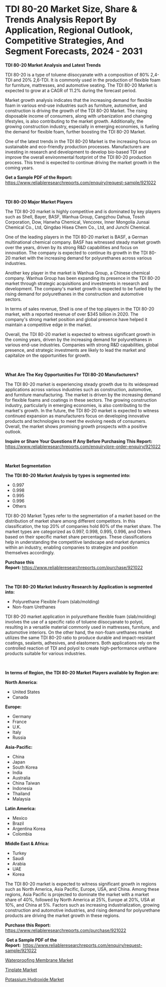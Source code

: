 <p><h1>TDI 80-20 Market Size, Share & Trends Analysis Report By Application, Regional Outlook, Competitive Strategies, And Segment Forecasts, 2024 - 2031</h1></p><p><strong>TDI 80-20 Market Analysis and Latest Trends</strong></p>
<p><p>TDI 80-20 is a type of toluene diisocyanate with a composition of 80% 2,4-TDI and 20% 2,6-TDI. It is commonly used in the production of flexible foam for furniture, mattresses, and automotive seating. The TDI 80-20 Market is expected to grow at a CAGR of 11.2% during the forecast period. </p><p>Market growth analysis indicates that the increasing demand for flexible foam in various end-use industries such as furniture, automotive, and construction is driving the growth of the TDI 80-20 Market. The rising disposable income of consumers, along with urbanization and changing lifestyles, is also contributing to the market growth. Additionally, the growing construction industry, especially in emerging economies, is fueling the demand for flexible foam, further boosting the TDI 80-20 Market.</p><p>One of the latest trends in the TDI 80-20 Market is the increasing focus on sustainable and eco-friendly production processes. Manufacturers are investing in research and development to develop bio-based TDI and improve the overall environmental footprint of the TDI 80-20 production process. This trend is expected to continue driving the market growth in the coming years.</p></p>
<p><strong>Get a Sample PDF of the Report:&nbsp;</strong> <a href="https://www.reliableresearchreports.com/enquiry/request-sample/921022">https://www.reliableresearchreports.com/enquiry/request-sample/921022</a></p>
<p>&nbsp;</p>
<p><strong>TDI 80-20 Major Market Players</strong></p>
<p><p>The TDI 80-20 market is highly competitive and is dominated by key players such as Shell, Bayer, BASF, Wanhua Group, Cangzhou Dahua, Tosoh Corporation, Dow, Hanwha Chemical, Vencorex, Inner Mongolia Junsai Chemical Co., Ltd, Qingdao Hisea Chem Co., Ltd, and Junchi Chemical. </p><p>One of the leading players in the TDI 80-20 market is BASF, a German multinational chemical company. BASF has witnessed steady market growth over the years, driven by its strong R&D capabilities and focus on innovation. The company is expected to continue its growth in the TDI 80-20 market with the increasing demand for polyurethanes across various industries.</p><p>Another key player in the market is Wanhua Group, a Chinese chemical company. Wanhua Group has been expanding its presence in the TDI 80-20 market through strategic acquisitions and investments in research and development. The company's market growth is expected to be fueled by the rising demand for polyurethanes in the construction and automotive sectors.</p><p>In terms of sales revenue, Shell is one of the top players in the TDI 80-20 market, with a reported revenue of over $345 billion in 2020. The company's strong market position and global presence have helped it maintain a competitive edge in the market.</p><p>Overall, the TDI 80-20 market is expected to witness significant growth in the coming years, driven by the increasing demand for polyurethanes in various end-use industries. Companies with strong R&D capabilities, global presence, and strategic investments are likely to lead the market and capitalize on the opportunities for growth.</p></p>
<p>&nbsp;</p>
<p><strong>What Are The Key Opportunities For TDI 80-20 Manufacturers?</strong></p>
<p><p>The TDI 80-20 market is experiencing steady growth due to its widespread applications across various industries such as construction, automotive, and furniture manufacturing. The market is driven by the increasing demand for flexible foams and coatings in these sectors. The growing construction industry, particularly in emerging economies, is also contributing to the market's growth. In the future, the TDI 80-20 market is expected to witness continued expansion as manufacturers focus on developing innovative products and technologies to meet the evolving needs of consumers. Overall, the market shows promising growth prospects with a positive outlook.</p></p>
<p><strong>Inquire or Share Your Questions If Any Before Purchasing This Report:</strong> <a href="https://www.reliableresearchreports.com/enquiry/pre-order-enquiry/921022">https://www.reliableresearchreports.com/enquiry/pre-order-enquiry/921022</a></p>
<p>&nbsp;</p>
<p><strong>Market Segmentation</strong></p>
<p><strong>The TDI 80-20 Market Analysis by types is segmented into:</strong></p>
<p><ul><li>0.997</li><li>0.998</li><li>0.995</li><li>0.996</li><li>Others</li></ul></p>
<p><p>TDI 80-20 Market Types refer to the segmentation of a market based on the distribution of market share among different competitors. In this classification, the top 20% of companies hold 80% of the market share. The market types are categorized as 0.997, 0.998, 0.995, 0.996, and Others based on their specific market share percentages. These classifications help in understanding the competitive landscape and market dynamics within an industry, enabling companies to strategize and position themselves accordingly.</p></p>
<p><strong>Purchase this Report:&nbsp;</strong><a href="https://www.reliableresearchreports.com/purchase/921022">https://www.reliableresearchreports.com/purchase/921022</a></p>
<p>&nbsp;</p>
<p><strong>The TDI 80-20 Market Industry Research by Application is segmented into:</strong></p>
<p><ul><li>Polyurethane Flexible Foam (slab/molding)</li><li>Non-foam Urethanes</li></ul></p>
<p><p>TDI 80-20 market application in polyurethane flexible foam (slab/molding) involves the use of a specific ratio of toluene diisocyanate to polyol, resulting in a versatile material commonly used in mattresses, furniture, and automotive interiors. On the other hand, the non-foam urethanes market utilizes the same TDI 80-20 ratio to produce durable and impact-resistant coatings, sealants, adhesives, and elastomers. Both applications rely on the controlled reaction of TDI and polyol to create high-performance urethane products suitable for various industries.</p></p>
<p>&nbsp;</p>
<p><strong>In terms of Region, the TDI 80-20 Market Players available by Region are:</strong></p>
<p>
    <p> <strong> North America: </strong>
        <ul>
            <li>United States</li>
            <li>Canada</li>
        </ul>
        </p> 
    <p> <strong> Europe: </strong>
        <ul>
            <li>Germany</li>
            <li>France</li>
            <li>U.K.</li>
            <li>Italy</li>
            <li>Russia</li>
        </ul>
        </p> 
    <p> <strong> Asia-Pacific: </strong>
        <ul>
            <li>China</li>
            <li>Japan</li>
            <li>South Korea</li>
            <li>India</li>
            <li>Australia</li>
            <li>China Taiwan</li>
            <li>Indonesia</li>
            <li>Thailand</li>
            <li>Malaysia</li>
        </ul>
        </p> 
    <p> <strong> Latin America: </strong>
        <ul>
            <li>Mexico</li>
            <li>Brazil</li>
            <li>Argentina Korea</li>
            <li>Colombia</li>
        </ul>
        </p> 
    <p> <strong> Middle East & Africa: </strong>
        <ul>
            <li>Turkey</li>
            <li>Saudi</li>
            <li>Arabia</li>
            <li>UAE</li>
            <li>Korea</li>
        </ul>
    </p>
    </p>
<p><p>The TDI 80-20 market is expected to witness significant growth in regions such as North America, Asia Pacific, Europe, USA, and China. Among these regions, Asia Pacific is projected to dominate the market with a market share of 40%, followed by North America at 25%, Europe at 20%, USA at 10%, and China at 5%. Factors such as increasing industrialization, growing construction and automotive industries, and rising demand for polyurethane products are driving the market growth in these regions.</p></p>
<p><strong>Purchase this Report: </strong><a href="https://www.reliableresearchreports.com/purchase/921022">https://www.reliableresearchreports.com/purchase/921022</a></p>
<p>&nbsp;<strong>Get a Sample PDF of the Report:&nbsp;&nbsp;</strong><a href="https://www.reliableresearchreports.com/enquiry/request-sample/921022">https://www.reliableresearchreports.com/enquiry/request-sample/921022</a></p>
<p><strong></strong></p>
<p><p><a href="https://github.com/beatblasta/Market-Research-Report-List-2/blob/main/waterproofing-membrane-market.md">Waterproofing Membrane Market</a></p><p><a href="https://github.com/shotows/Market-Research-Report-List-1/blob/main/tinplate-market.md">Tinplate Market</a></p><p><a href="https://github.com/Sinjinluong3e0awx2m195k76/Market-Research-Report-List-1/blob/main/potassium-hydroxide-market.md">Potassium Hydroxide Market</a></p></p>